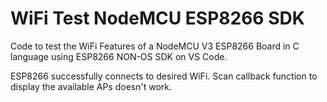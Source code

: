 # WiFi Test NodeMCU ESP8266 SDK
Code to test the WiFi Features of a NodeMCU V3 ESP8266 Board in C language using ESP8266 NON-OS SDK on VS Code.

ESP8266 successfully connects to desired WiFi. Scan callback function to display the available APs doesn't work.
